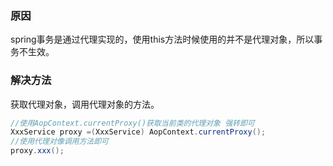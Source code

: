 ### 原因

spring事务是通过代理实现的，使用this方法时候使用的并不是代理对象，所以事务不生效。

### 解决方法

获取代理对象，调用代理对象的方法。

```java
//使用AopContext.currentProxy()获取当前类的代理对象 强转即可
XxxService proxy =(XxxService) AopContext.currentProxy();
//使用代理对像调用方法即可
proxy.xxx();
```



